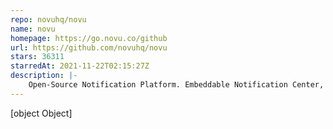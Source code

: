 ```yaml
---
repo: novuhq/novu
name: novu
homepage: https://go.novu.co/github
url: https://github.com/novuhq/novu
stars: 36311
starredAt: 2021-11-22T02:15:27Z
description: |-
    Open-Source Notification Platform. Embeddable Notification Center, E-mail, Push and Slack Integrations.
---
```


[object Object]

